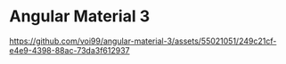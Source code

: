 # Angular Material 3



https://github.com/voi99/angular-material-3/assets/55021051/249c21cf-e4e9-4398-88ac-73da3f612937

